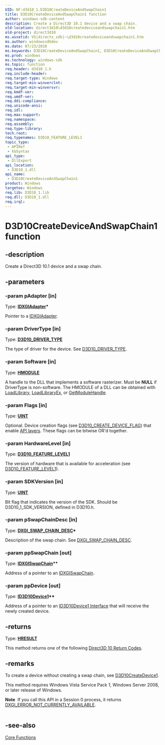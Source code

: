 ```yaml
---
UID: NF:d3d10_1.D3D10CreateDeviceAndSwapChain1
title: D3D10CreateDeviceAndSwapChain1 function
author: windows-sdk-content
description: Create a Direct3D 10.1 device and a swap chain.
old-location: direct3d10\d3d10createdeviceandswapchain1.htm
old-project: direct3d10
ms.assetid: VS|directx_sdk|~\d3d10createdeviceandswapchain1.htm
ms.author: windowssdkdev
ms.date: 07/23/2018
ms.keywords: D3D10CreateDeviceAndSwapChain1, D3D10CreateDeviceAndSwapChain1 function [Direct3D 10], b7c9234e-0746-99a6-b30f-ead0bc077ec3, d3d10_1/D3D10CreateDeviceAndSwapChain1, direct3d10.d3d10createdeviceandswapchain1
ms.prod: windows
ms.technology: windows-sdk
ms.topic: function
req.header: d3d10_1.h
req.include-header: 
req.target-type: Windows
req.target-min-winverclnt: 
req.target-min-winversvr: 
req.kmdf-ver: 
req.umdf-ver: 
req.ddi-compliance: 
req.unicode-ansi: 
req.idl: 
req.max-support: 
req.namespace: 
req.assembly: 
req.type-library: 
tech.root: 
req.typenames: D3D10_FEATURE_LEVEL1
topic_type:
 - APIRef
 - kbSyntax
api_type:
 - DllExport
api_location:
 - D3D10_1.dll
api_name:
 - D3D10CreateDeviceAndSwapChain1
product: Windows
targetos: Windows
req.lib: D3D10_1.lib
req.dll: D3D10_1.dll
req.irql: 
---
```


# D3D10CreateDeviceAndSwapChain1 function


## -description


Create a Direct3D 10.1 device and a swap chain.


## -parameters




### -param pAdapter [in]

Type: <b><a href="https://msdn.microsoft.com/02fc6b37-bd8f-4889-96cc-91064d23c9d0">IDXGIAdapter</a>*</b>

Pointer to a <a href="https://msdn.microsoft.com/02fc6b37-bd8f-4889-96cc-91064d23c9d0">IDXGIAdapter</a>.


### -param DriverType [in]

Type: <b><a href="https://msdn.microsoft.com/0dc66bd9-4e88-460f-a05d-b78347a29cad">D3D10_DRIVER_TYPE</a></b>

The type of driver for the device. See <a href="https://msdn.microsoft.com/0dc66bd9-4e88-460f-a05d-b78347a29cad">D3D10_DRIVER_TYPE</a>.


### -param Software [in]

Type: <b><a href="https://msdn.microsoft.com/4553cafc-450e-4493-a4d4-cb6e2f274d46">HMODULE</a></b>

A handle to the DLL that implements a software rasterizer. Must be <b>NULL</b> if DriverType is non-software. 
        The HMODULE of a DLL can be obtained with <a href="http://msdn2.microsoft.com/en-us/library/ms684175.aspx">LoadLibrary</a>, 
          <a href="http://msdn2.microsoft.com/en-us/library/ms684179.aspx">LoadLibraryEx</a>, 
          or <a href="http://msdn2.microsoft.com/en-us/library/ms683199.aspx">GetModuleHandle</a>.


### -param Flags [in]

Type: <b><a href="https://msdn.microsoft.com/4553cafc-450e-4493-a4d4-cb6e2f274d46">UINT</a></b>

Optional. Device creation flags (see <a href="https://msdn.microsoft.com/4926d630-9748-4416-9af0-287cb06b86f0">D3D10_CREATE_DEVICE_FLAG</a>) that 
        enable <a href="https://msdn.microsoft.com/19c81383-6ac7-49ea-98a3-bf761a32ab40">API layers</a>. These flags can be bitwise OR'd together.


### -param HardwareLevel [in]

Type: <b><a href="https://msdn.microsoft.com/9a6e75ba-3925-4ec7-83c7-53efdcc096cd">D3D10_FEATURE_LEVEL1</a></b>

The version of hardware that is available for acceleration (see <a href="https://msdn.microsoft.com/9a6e75ba-3925-4ec7-83c7-53efdcc096cd">D3D10_FEATURE_LEVEL1</a>).


### -param SDKVersion [in]

Type: <b><a href="https://msdn.microsoft.com/4553cafc-450e-4493-a4d4-cb6e2f274d46">UINT</a></b>

Bit flag that indicates the version of the SDK. Should be D3D10_1_SDK_VERSION, defined in D3D10.h.


### -param pSwapChainDesc [in]

Type: <b><a href="https://msdn.microsoft.com/819d4ff3-f717-46ab-a626-cff065681c79">DXGI_SWAP_CHAIN_DESC</a>*</b>

Description of the swap chain. See <a href="https://msdn.microsoft.com/819d4ff3-f717-46ab-a626-cff065681c79">DXGI_SWAP_CHAIN_DESC</a>.


### -param ppSwapChain [out]

Type: <b><a href="https://msdn.microsoft.com/344ada45-35a0-4e99-b3b7-0f316df029ab">IDXGISwapChain</a>**</b>

Address of a pointer to an <a href="https://msdn.microsoft.com/344ada45-35a0-4e99-b3b7-0f316df029ab">IDXGISwapChain</a>.


### -param ppDevice [out]

Type: <b><a href="https://msdn.microsoft.com/511f710d-f35e-46bf-93e0-47b6ceb5c84d">ID3D10Device1</a>**</b>

Address of a pointer to an <a href="https://msdn.microsoft.com/511f710d-f35e-46bf-93e0-47b6ceb5c84d">ID3D10Device1 Interface</a> that will receive the newly created device.


## -returns



Type: <b><a href="455d07e9-52c3-4efb-a9dc-2955cbfd38cc">HRESULT</a></b>

This method returns one of the following <a href="https://msdn.microsoft.com/7b67d428-d000-4c3e-adc1-b5fc67a15a6a">Direct3D 10 Return Codes</a>.




## -remarks



To create a device without creating a swap chain, see <a href="https://msdn.microsoft.com/6eed32f7-985e-4456-815e-d289acba7ae7">D3D10CreateDevice1</a>.

This method requires Windows Vista Service Pack 1, Windows Server 2008, or later release of Windows.

<div class="alert"><b>Note</b>  If you call this API in a Session 0 process, it returns <a href="https://msdn.microsoft.com/9aa7dd65-6bf9-4731-8085-a9eab4224cdd">DXGI_ERROR_NOT_CURRENTLY_AVAILABLE</a>.</div>
<div> </div>



## -see-also




<a href="https://msdn.microsoft.com/012577cd-970e-43bc-996e-3be7c2283b60">Core Functions</a>
 

 

